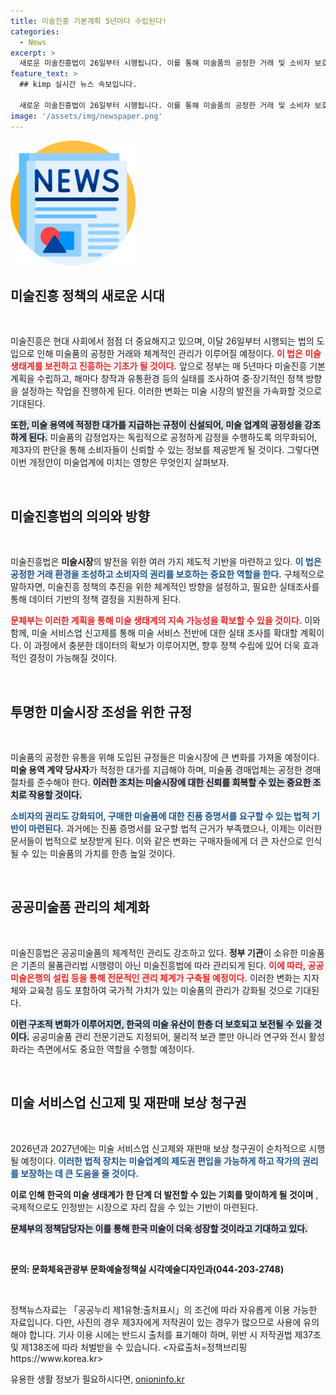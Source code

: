 ```yaml
---
title: 미술진흥 기본계획 5년마다 수립된다!
categories:
  - News
excerpt: >
  새로운 미술진흥법이 26일부터 시행됩니다. 이를 통해 미술품의 공정한 거래 및 소비자 보호가 강화되며, 5년마다 기본계획을 수립해 체계적인 미술 진흥 정책이 펼쳐질 예정입니다. 클릭하세요!
feature_text: >
  ## kimp 실시간 뉴스 속보입니다.

  새로운 미술진흥법이 26일부터 시행됩니다. 이를 통해 미술품의 공정한 거래 및 소비자 보호가 강화되며, 5년마다 기본계획을 수립해 체계적인 미술 진흥 정책이 펼쳐질 예정입니다. 클릭하세요!
image: '/assets/img/newspaper.png'
---
```


<p><img src="/assets/img/newspaper.png" alt="kimplant 속보" /></p>

<h2 data-ke-size="size26">미술진흥 정책의 새로운 시대</h2>

<p data-ke-size="size16">&nbsp;</p>

<p>미술진흥은 현대 사회에서 점점 더 중요해지고 있으며, 이달 26일부터 시행되는 법의 도입으로 인해 미술품의 공정한 거래와 체계적인 관리가 이루어질 예정이다. <b><span style="color: #ee2323;">이 법은 미술 생태계를 보전하고 진흥하는 기초가 될 것이다.</span></b> 앞으로 정부는 매 5년마다 미술진흥 기본계획을 수립하고, 해마다 창작과 유통환경 등의 실태를 조사하여 중·장기적인 정책 방향을 설정하는 작업을 진행하게 된다. 이러한 변화는 미술 시장의 발전을 가속화할 것으로 기대된다.</p>

<p><b><span style="background-color: #21538527;">또한, 미술 용역에 적정한 대가를 지급하는 규정이 신설되어, 미술 업계의 공정성을 강조하게 된다.</span></b> 미술품의 감정업자는 독립적으로 공정하게 감정을 수행하도록 의무화되어, 제3자의 판단을 통해 소비자들이 신뢰할 수 있는 정보를 제공받게 될 것이다. 그렇다면 이번 개정안이 미술업계에 미치는 영향은 무엇인지 살펴보자.</p>

<p data-ke-size="size16">&nbsp;</p>

<h2 data-ke-size="size26">미술진흥법의 의의와 방향</h2>

<p data-ke-size="size16">&nbsp;</p>

<p>미술진흥법은 <b>미술시장</b>의 발전을 위한 여러 가지 제도적 기반을 마련하고 있다. <b><span style="color: #1a5490;">이 법은 공정한 거래 환경을 조성하고 소비자의 권리를 보호하는 중요한 역할을 한다.</span></b>  구체적으로 말하자면, 미술진흥 정책의 추진을 위한 체계적인 방향을 설정하고, 필요한 실태조사를 통해 데이터 기반의 정책 결정을 지원하게 된다. </p>

<p><b><span style="color: #ee2323;">문체부는 이러한 계획을 통해 미술 생태계의 지속 가능성을 확보할 수 있을 것이다.</span></b> 이와 함께, 미술 서비스업 신고제를 통해 미술 서비스 전반에 대한 실태 조사를 확대할 계획이다. 이 과정에서 충분한 데이터의 확보가 이루어지면, 향후 정책 수립에 있어 더욱 효과적인 결정이 가능해질 것이다.</p>

<p data-ke-size="size16">&nbsp;</p>

<h2 data-ke-size="size26">투명한 미술시장 조성을 위한 규정</h2>

<p data-ke-size="size16">&nbsp;</p>

<p>미술품의 공정한 유통을 위해 도입된 규정들은 미술시장에 큰 변화를 가져올 예정이다. <b>미술 용역 계약 당사자</b>가 적정한 대가를 지급해야 하며, 미술품 경매업체는 공정한 경매 절차를 준수해야 한다. <b><span style="background-color: #21538527;">이러한 조치는 미술시장에 대한 신뢰를 회복할 수 있는 중요한 조치로 작용할 것이다.</span></b> </p>

<p><b><span style="color: #1a5490;">소비자의 권리도 강화되어, 구매한 미술품에 대한 진품 증명서를 요구할 수 있는 법적 기반이 마련된다.</span></b> 과거에는 진품 증명서를 요구할 법적 근거가 부족했으나, 이제는 이러한 문서들이 법적으로 보장받게 된다. 이와 같은 변화는 구매자들에게 더 큰 자산으로 인식될 수 있는 미술품의 가치를 한층 높일 것이다.</p>

<p data-ke-size="size16">&nbsp;</p>

<h2 data-ke-size="size26">공공미술품 관리의 체계화</h2>

<p data-ke-size="size16">&nbsp;</p>

<p>미술진흥법은 공공미술품의 체계적인 관리도 강조하고 있다. <b>정부 기관</b>이 소유한 미술품은 기존의 물품관리법 시행령이 아닌 미술진흥법에 따라 관리되게 된다. <b><span style="color: #ee2323;">이에 따라, 공공미술은행의 설립 등을 통해 전문적인 관리 체계가 구축될 예정이다.</span></b> 이러한 변화는 지자체와 교육청 등도 포함하여 국가적 가치가 있는 미술품의 관리가 강화될 것으로 기대된다.</p>

<p><b><span style="background-color: #21538527;">이런 구조적 변화가 이루어지면, 한국의 미술 유산이 한층 더 보호되고 보전될 수 있을 것이다.</span></b> 공공미술품 관리 전문기관도 지정되어, 물리적 보관 뿐만 아니라 연구와 전시 활성화라는 측면에서도 중요한 역할을 수행할 예정이다.</p>

<p data-ke-size="size16">&nbsp;</p>

<h2 data-ke-size="size26">미술 서비스업 신고제 및 재판매 보상 청구권</h2>

<p data-ke-size="size16">&nbsp;</p>

<p>2026년과 2027년에는 미술 서비스업 신고제와 재판매 보상 청구권이 순차적으로 시행될 예정이다. <b><span style="color: #1a5490;">이러한 법적 장치는 미술업계의 제도권 편입을 가능하게 하고 작가의 권리를 보장하는 데 큰 도움을 줄 것이다.</span></b> </p>

<p><b>이로 인해 한국의 미술 생태계가 한 단계 더 발전할 수 있는 기회를 맞이하게 될 것이며</b> , 국제적으로도 인정받는 시장으로 자리 잡을 수 있는 기반이 마련된다. </p>

<p><b><span style="background-color: #21538527;">문체부의 정책담당자는 이를 통해 한국 미술이 더욱 성장할 것이라고 기대하고 있다.</span></b> </p>

<p data-ke-size="size16">&nbsp;</p>

<p><strong>문의: 문화체육관광부 문화예술정책실 시각예술디자인과(044-203-2748)</strong></p>

<p data-ke-size="size16">&nbsp;</p>

<p>정책뉴스자료는 「공공누리 제1유형:출처표시」의 조건에 따라 자유롭게 이용 가능한 자료입니다. 다만, 사진의 경우 제3자에게 저작권이 있는 경우가 많으므로 사용에 유의해야 합니다. 기사 이용 시에는 반드시 출처를 표기해야 하며, 위반 시 저작권법 제37조 및 제138조에 따라 처벌받을 수 있습니다. &lt;자료출처=정책브리핑 https://www.korea.kr></p>
유용한 생활 정보가 필요하시다면, <a href="https://onioninfo.kr" rel="dofollow">onioninfo.kr</a>


